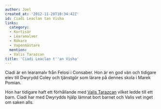 ```yaml
---
author: Joel
created_at: '2012-11-28T10:34:42Z'
id: Ciadi Leaclan tan Visha
links:
  category:
  - Kortisar
  - Léaramalver
  - Rökare
  - Vapenmästare
  mention:
  - Valis Tarazcan
title: 'Ciadi Leaclan t''an Visha'
---
```


Ciadi är en learamalv från Felosi i Consaber. Hon är en god vän och tidigare elev till Dwyrydd Coley
och tjänstgör som lärare på dennes skola i Marek Pomian.

Hon har tidigare haft ett förhållande med [Valis Tarazcan] vilket ledde till ett barn. Ciadi har med
Dwyrydds hjälp lämnat bort barnet och Valis vet inget om saken alls.

  [Valis Tarazcan]: Valis_Tarazcan
